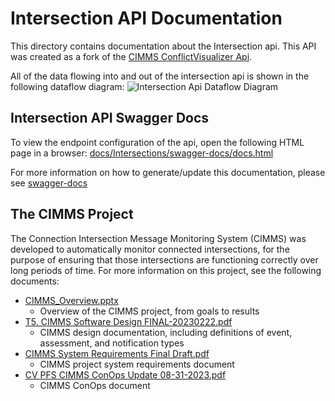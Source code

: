 # Intersection API Documentation

This directory contains documentation about the Intersection api. This API was created as a fork of the [CIMMS ConflictVisualizer Api](https://github.com/usdot-jpo-ode/jpo-conflictvisualizer/tree/cvmgr-cimms-integration/api).

All of the data flowing into and out of the intersection api is shown in the following dataflow diagram:
![Intersection Api Dataflow Diagram](../../docs/Intersections/IntersectionApiDataFlows.png)

## Intersection API Swagger Docs

To view the endpoint configuration of the api, open the following HTML page in a browser: [docs/Intersections/swagger-docs/docs.html](../../docs/Intersections/swagger-docs)

For more information on how to generate/update this documentation, please see [swagger-docs](./swagger-docs/README.md)

## The CIMMS Project

The Connection Intersection Message Monitoring System (CIMMS) was developed to automatically monitor connected intersections, for the purpose of ensuring that those intersections are functioning correctly over long periods of time. For more information on this project, see the following documents:

- [CIMMS_Overview.pptx](CIMMS_Overview.pptx)
  - Overview of the CIMMS project, from goals to results
- [T5. CIMMS Software Design FINAL-20230222.pdf](T5.%20CIMMS%20Software%20Design%20FINAL-20230222.pdf)
  - CIMMS design documentation, including definitions of event, assessment, and notification types
- [CIMMS System Requirements Final Draft.pdf](CIMMS%20System%20Requirements%20Final%20Draft.pdf)
  - CIMMS project system requirements document
- [CV PFS CIMMS ConOps Update 08-31-2023.pdf](CV%20PFS%20CIMMS%20ConOps%20Update%2008-31-2023.pdf)
  - CIMMS ConOps document
